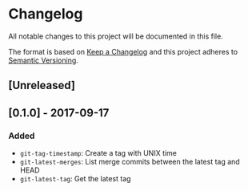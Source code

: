 # Changelog
All notable changes to this project will be documented in this file.

The format is based on [Keep a Changelog](http://keepachangelog.com/en/1.0.0/)
and this project adheres to [Semantic Versioning](http://semver.org/spec/v2.0.0.html).

## [Unreleased]

## [0.1.0] - 2017-09-17
### Added
* `git-tag-timestamp`: Create a tag with UNIX time
* `git-latest-merges`: List merge commits between the latest tag and HEAD
* `git-latest-tag`: Get the latest tag
